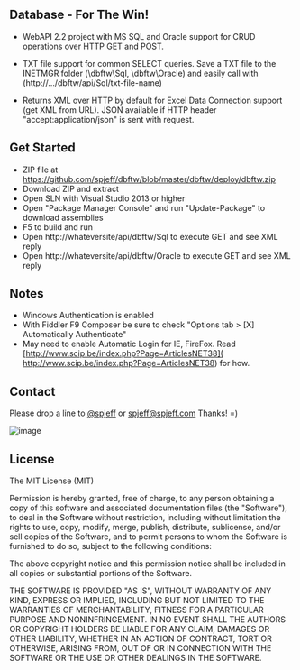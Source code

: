 ## Database - For The Win! 

* WebAPI 2.2 project with MS SQL and Oracle support for CRUD operations over HTTP GET and POST.

* TXT file support for common SELECT queries.  Save a TXT file to the INETMGR folder (\dbftw\Sql, \dbftw\Oracle) and easily call with (http://.../dbftw/api/Sql/txt-file-name) 

* Returns XML over HTTP by default for Excel Data Connection support (get XML from URL).  JSON available if HTTP header "accept:application/json" is sent with request.


## Get Started
* ZIP file at <https://github.com/spjeff/dbftw/blob/master/dbftw/deploy/dbftw.zip>
* Download ZIP and extract
* Open SLN with Visual Studio 2013 or higher
* Open "Package Manager Console" and run "Update-Package" to download assemblies
* F5 to build and run
* Open http://whateversite/api/dbftw/Sql to execute GET and see XML reply
* Open http://whateversite/api/dbftw/Oracle to execute GET and see XML reply


## Notes
* Windows Authentication is enabled
* With Fiddler F9 Composer be sure to check "Options tab > [X] Automatically Authenticate"
* May need to enable Automatic Login for IE, FireFox. Read [http://www.scip.be/index.php?Page=ArticlesNET38]( http://www.scip.be/index.php?Page=ArticlesNET38) for how.


## Contact
Please drop a line to [@spjeff](https://twitter.com/spjeff) or [spjeff@spjeff.com](mailto:spjeff@spjeff.com)
Thanks!  =)

![image](http://img.shields.io/badge/first--timers--only-friendly-blue.svg?style=flat-square)

## License

The MIT License (MIT)

Permission is hereby granted, free of charge, to any person obtaining a copy of this software and associated documentation files (the "Software"), to deal in the Software without restriction, including without limitation the rights to use, copy, modify, merge, publish, distribute, sublicense, and/or sell copies of the Software, and to permit persons to whom the Software is furnished to do so, subject to the following conditions:

The above copyright notice and this permission notice shall be included in all copies or substantial portions of the Software.

THE SOFTWARE IS PROVIDED "AS IS", WITHOUT WARRANTY OF ANY KIND, EXPRESS OR IMPLIED, INCLUDING BUT NOT LIMITED TO THE WARRANTIES OF MERCHANTABILITY, FITNESS FOR A PARTICULAR PURPOSE AND NONINFRINGEMENT. IN NO EVENT SHALL THE AUTHORS OR COPYRIGHT HOLDERS BE LIABLE FOR ANY CLAIM, DAMAGES OR OTHER LIABILITY, WHETHER IN AN ACTION OF CONTRACT, TORT OR OTHERWISE, ARISING FROM, OUT OF OR IN CONNECTION WITH THE SOFTWARE OR THE USE OR OTHER DEALINGS IN THE SOFTWARE.
